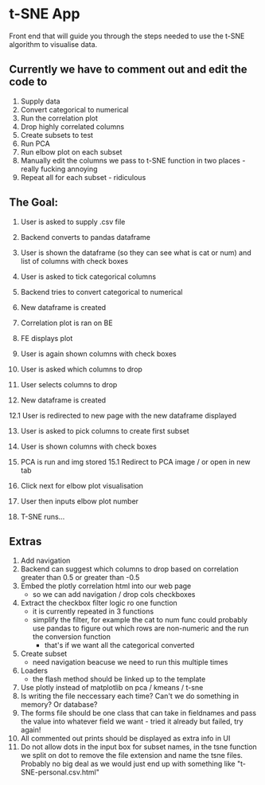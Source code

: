 # t-SNE App

Front end that will guide you through the steps needed to use the t-SNE algorithm to visualise data.

## Currently we have to comment out and edit the code to

1. Supply data
2. Convert categorical to numerical
3. Run the correlation plot
4. Drop highly correlated columns
5. Create subsets to test
6. Run PCA
7. Run elbow plot on each subset
8. Manually edit the columns we pass to t-SNE function in two places - really fucking annoying
9. Repeat all for each subset - ridiculous

## The Goal:

1. User is asked to supply .csv file
2. Backend converts to pandas dataframe
3. User is shown the dataframe (so they can see what is cat or num) and list of columns with check boxes
4. User is asked to tick categorical columns
5. Backend tries to convert categorical to numerical
6. New dataframe is created

7. Correlation plot is ran on BE
8. FE displays plot

9. User is again shown columns with check boxes
10. User is asked which columns to drop

11. User selects columns to drop
12. New dataframe is created

12.1 User is redirected to new page with the new dataframe displayed

13. User is asked to pick columns to create first subset
14. User is shown columns with check boxes

15. PCA is run and img stored
    15.1 Redirect to PCA image / or open in new tab

16. Click next for elbow plot visualisation

17. User then inputs elbow plot number

18. T-SNE runs...

## Extras

1. Add navigation
2. Backend can suggest which columns to drop based on correlation greater than 0.5 or greater than -0.5
3. Embed the plotly correlation html into our web page
   - so we can add navigation / drop cols checkboxes
4. Extract the checkbox filter logic ro one function
   - it is currently repeated in 3 functions
   - simplify the filter, for example the cat to num func could probably use pandas to figure out which rows are non-numeric and the run the conversion function
     - that's if we want all the categorical converted
5. Create subset
   - need navigation beacuse we need to run this multiple times
6. Loaders
   - the flash method should be linked up to the template
7. Use plotly instead of matplotlib on pca / kmeans / t-sne
8. Is writing the file neccessary each time? Can't we do something in memory? Or database?
9. The forms file should be one class that can take in fieldnames and pass the value into whatever field we want - tried it already but failed, try again!
10. All commented out prints should be displayed as extra info in UI
11. Do not allow dots in the input box for subset names, in the tsne function we split on dot to remove the file extension and name the tsne files. Probably no big deal as we would just end up with something like "t-SNE-personal.csv.html"
